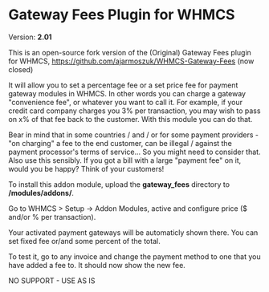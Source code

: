 # Gateway Fees Plugin for WHMCS

Version: **2.01**

This is an open-source fork version of the (Original) Gateway Fees plugin for WHMCS, https://github.com/ajarmoszuk/WHMCS-Gateway-Fees (now closed)

It will allow you to set a percentage fee or a set price fee for payment gateway modules in WHMCS.  In other words you can charge a gateway "convenience fee", or whatever you want to call it.  For example, if your credit card company charges you 3% per transaction, you may wish to pass on x% of that fee back to the customer.  With this module you can do that.  

Bear in mind that in some countries / and / or for some payment providers - "on charging" a fee to the end customer, can be illegal / against the payment processor's terms of service... So you might need to consider that.  Also use this sensibly. If you got a bill with a large "payment fee" on it, would you be happy?  Think of your customers!

To install this addon module, upload the **gateway_fees** directory to **/modules/addons/**.

Go to WHMCS > Setup -> Addon Modules, active and configure price ($ and/or % per transaction).

Your activated payment gateways will be automaticly shown there. You can set fixed fee or/and some percent of the total.

To test it, go to any invoice and change the payment method to one that you have added a fee to.  It should now show the new fee.

NO SUPPORT - USE AS IS 
